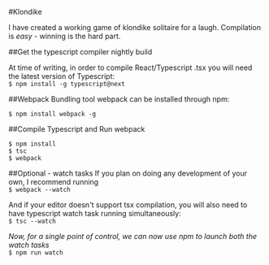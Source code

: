 
#Klondike

I have created a working game of klondike solitaire for a laugh. Compilation is _easy_ - winning is the hard part.

##Get the typescript compiler nightly build

At time of writing, in order to compile React/Typescript .tsx you will need the latest version of Typescript:<br/>
`$ npm install -g typescript@next`

##Webpack
Bundling tool webpack can be installed through npm:

`$ npm install webpack -g`

##Compile Typescript and Run webpack

`$ npm install`<br/>
`$ tsc`<br/>
`$ webpack`

##Optional - watch tasks
If you plan on doing any development of your own, I recommend running <br/>
`$ webpack --watch`

And if your editor doesn't support tsx compilation, you will also need to have typescript watch task running simultaneously: <br/>
`$ tsc --watch`

*Now, for a single point of control, we can now use npm to launch both the watch tasks*<br/>
`$ npm run watch`

